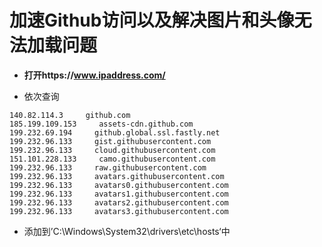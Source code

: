 # 加速Github访问以及解决图片和头像无法加载问题

* **打开https://www.ipaddress.com/**

* 依次查询

```
140.82.114.3     github.com
185.199.109.153     assets-cdn.github.com
199.232.69.194     github.global.ssl.fastly.net
199.232.96.133     gist.githubusercontent.com
199.232.96.133     cloud.githubusercontent.com
151.101.228.133     camo.githubusercontent.com
199.232.96.133     raw.githubusercontent.com
199.232.96.133     avatars.githubusercontent.com
199.232.96.133     avatars0.githubusercontent.com
199.232.96.133     avatars1.githubusercontent.com
199.232.96.133     avatars2.githubusercontent.com
199.232.96.133     avatars3.githubusercontent.com
```

* 添加到’C:\Windows\System32\drivers\etc\hosts‘中
